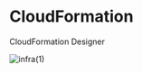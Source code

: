 # CloudFormation
CloudFormation Designer 

![infra(1)](https://user-images.githubusercontent.com/43751293/124683410-527ea880-dea3-11eb-94f9-6a5277c8192b.png)



